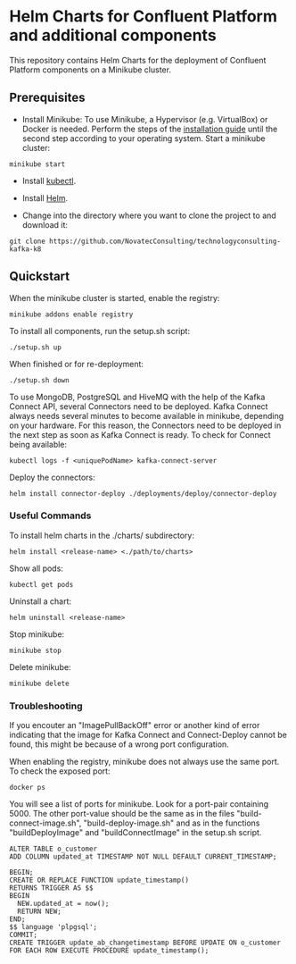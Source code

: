 # Helm Charts for Confluent Platform and additional components
This repository contains Helm Charts for the deployment of Confluent Platform components on a Minikube cluster.

## Prerequisites
* Install Minikube:
To use Minikube, a Hypervisor (e.g. VirtualBox) or Docker is needed. Perform the steps of the [installation guide](http://www.minikube.sigs.k8s.io/docs/start/) until the second step according to your operating system.
Start a minikube cluster:
```
minikube start 
```
* Install [kubectl](https://www.kubernetes.io/de/docs/tasks/tools/install-kubectl/#kubectl-installieren).

* Install [Helm](https://www.helm.sh/docs/intro/install/).

* Change into the directory where you want to clone the project to and download it:
```
git clone https://github.com/NovatecConsulting/technologyconsulting-kafka-k8
```

## Quickstart
When the minikube cluster is started, enable the registry:
```
minikube addons enable registry
```
To install all components, run the setup.sh script:
```
./setup.sh up
```
When finished or for re-deployment:
```
./setup.sh down
```
To use MongoDB, PostgreSQL and HiveMQ with the help of the Kafka Connect API, several Connectors need to be deployed.
Kafka Connect always needs several minutes to become available in minikube, depending on your hardware.
For this reason, the Connectors need to be deployed in the next step as soon as Kafka Connect is ready.
To check for Connect being available:
```
kubectl logs -f <uniquePodName> kafka-connect-server
```
Deploy the connectors:
```
helm install connector-deploy ./deployments/deploy/connector-deploy
```
### Useful Commands
To install helm charts in the ./charts/ subdirectory:
```
helm install <release-name> <./path/to/charts>
```
Show all pods:
```
kubectl get pods
```
Uninstall a chart:
```
helm uninstall <release-name>
```
Stop minikube:
```
minikube stop
```
Delete minikube:
```
minikube delete
```

### Troubleshooting
If you encouter an "ImagePullBackOff" error or another kind of error indicating that the image for Kafka Connect and Connect-Deploy cannot be found,
this might be because of a wrong port configuration.

When enabling the registry, minikube does not always use the same port. To check the exposed port:
```
docker ps
```
You will see a list of ports for minikube. Look for a port-pair containing 5000.
The other port-value should be the same as in the files "build-connect-image.sh", "build-deploy-image.sh" and as in the functions "buildDeployImage" and 
"buildConnectImage" in the setup.sh script.



```
ALTER TABLE o_customer
ADD COLUMN updated_at TIMESTAMP NOT NULL DEFAULT CURRENT_TIMESTAMP;

BEGIN; 
CREATE OR REPLACE FUNCTION update_timestamp() 
RETURNS TRIGGER AS $$ 
BEGIN 
  NEW.updated_at = now();
  RETURN NEW; 
END;
$$ language 'plpgsql';
COMMIT;
CREATE TRIGGER update_ab_changetimestamp BEFORE UPDATE ON o_customer FOR EACH ROW EXECUTE PROCEDURE update_timestamp();
```

